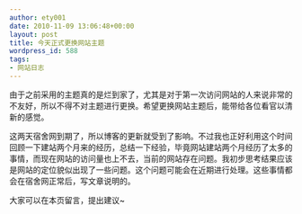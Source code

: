 ```yaml
---
author: ety001
date: 2010-11-09 13:06:48+00:00
layout: post
title: 今天正式更换网站主题
wordpress_id: 588
tags:
- 网站日志
---
```


由于之前采用的主题真的是烂到家了，尤其是对于第一次访问网站的人来说非常的不友好，所以不得不对主题进行更换。希望更换网站主题后，能带给各位看官以清新的感觉。

这两天宿舍网到期了，所以博客的更新就受到了影响。不过我也正好利用这个时间回顾一下建站两个月来的经历，总结一下经验，毕竟网站建站两个月经历了太多的事情，而现在网站的访问量也上不去，当前的网站存在问题。我初步思考结果应该是网站的定位貌似出现了一些问题。这个问题可能会在近期进行处理。这些事情都会在宿舍网正常后，写文章说明的。

大家可以在本页留言，提出建议~
